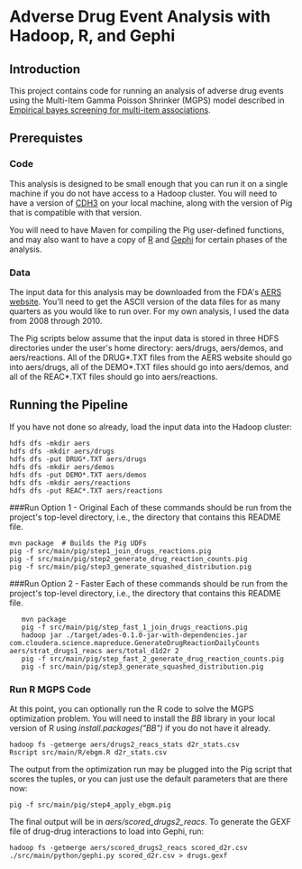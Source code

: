 # Adverse Drug Event Analysis with Hadoop, R, and Gephi

## Introduction

This project contains code for running an analysis of adverse drug events using the
 Multi-Item Gamma Poisson Shrinker (MGPS) model described in
[Empirical bayes screening for multi-item associations](http://dl.acm.org/citation.cfm?id=502526).

## Prerequistes

### Code

This analysis is designed to be small enough that you can run it on a single machine if you
do not have access to a Hadoop cluster. You will need to have a version of [CDH3](https://ccp.cloudera.com/display/CDHDOC/CDH4+Installation)
on your local machine, along with the version of Pig that is compatible with that version.

You will need to have Maven for compiling the Pig user-defined functions, and may also want to have a
copy of [R](http://www.r-project.org/) and [Gephi](http://gephi.org/) for certain phases of the analysis.

### Data
The input data for this analysis may be downloaded from the FDA's [AERS website](http://www.fda.gov/Drugs/GuidanceComplianceRegulatoryInformation/Surveillance/AdverseDrugEffects/ucm083765.htm). You'll need to get the ASCII version of the data files for as many quarters as you would like to run over. For my own analysis, I used the data from 2008 through 2010.

The Pig scripts below assume that the input data is stored in three HDFS directories under
the user's home directory: aers/drugs, aers/demos, and aers/reactions. All of the DRUG\*.TXT
files from the AERS website should go into aers/drugs, all of the DEMO\*.TXT files should go
into aers/demos, and all of the REAC\*.TXT files should go into aers/reactions.

## Running the Pipeline

If you have not done so already, load the input data into the Hadoop cluster:

	hdfs dfs -mkdir aers
	hdfs dfs -mkdir aers/drugs
	hdfs dfs -put DRUG*.TXT aers/drugs
	hdfs dfs -mkdir aers/demos
	hdfs dfs -put DEMO*.TXT aers/demos
	hdfs dfs -mkdir aers/reactions
	hdfs dfs -put REAC*.TXT aers/reactions

###Run Option 1 - Original
Each of these commands should be run from the project's top-level directory,
i.e., the directory that contains this README file.

	mvn package  # Builds the Pig UDFs
	pig -f src/main/pig/step1_join_drugs_reactions.pig
	pig -f src/main/pig/step2_generate_drug_reaction_counts.pig
	pig -f src/main/pig/step3_generate_squashed_distribution.pig

###Run Option 2 - Faster
Each of these commands should be run from the project's top-level directory,
i.e., the directory that contains this README file.

       mvn package
       pig -f src/main/pig/step_fast_1_join_drugs_reactions.pig
       hadoop jar ./target/ades-0.1.0-jar-with-dependencies.jar com.cloudera.science.mapreduce.GenerateDrugReactionDailyCounts aers/strat_drugs1_reacs aers/total_d1d2r 2
       pig -f src/main/pig/step_fast_2_generate_drug_reaction_counts.pig
       pig -f src/main/pig/step3_generate_squashed_distribution.pig

### Run R MGPS Code
At this point, you can optionally run the R code to solve the MGPS
optimization problem. You will need to install the _BB_ library in your
local version of R using _install.packages("BB")_ if you do not have it already.

	hadoop fs -getmerge aers/drugs2_reacs_stats d2r_stats.csv
	Rscript src/main/R/ebgm.R d2r_stats.csv

The output from the optimization run may be plugged into the Pig script
that scores the tuples, or you can just use the default parameters that
are there now:

	pig -f src/main/pig/step4_apply_ebgm.pig

The final output will be in *aers/scored_drugs2_reacs*. To generate the GEXF
file of drug-drug interactions to load into Gephi, run:

	hadoop fs -getmerge aers/scored_drugs2_reacs scored_d2r.csv
	./src/main/python/gephi.py scored_d2r.csv > drugs.gexf
